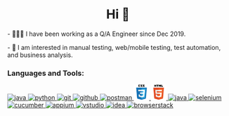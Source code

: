 <h1 align="center">Hi 👋</h1>
<p>- 👩🏻‍💻 I have been working as a Q/A Engineer since Dec 2019.</p>
<p>- 👀 I am interested in manual testing, web/mobile testing, test automation, and business analysis.</p>
<h3 align="left">Languages and Tools:</h3>
<p align="left">
    <a href="https://www.java.com/" target="_blank"> 
        <img src="https://encrypted-tbn0.gstatic.com/images?q=tbn:ANd9GcSZVaiVU3MbzG8_S4_5X00jN_VrzXadBo3T2tEHbO_eNjhIhk4SiGhc7dY&usqp=CAE&s" alt="java" height="30"> </a>
    <a href="https://www.python.org/" target="_blank"> 
        <img src="https://s3.dualstack.us-east-2.amazonaws.com/pythondotorg-assets/media/community/logos/python-logo-only.png" alt="python" height="30"> </a>
    <a href="https://git-scm.com/" target="_blank"> 
        <img src="https://img.icons8.com/color/48/000000/git.png" alt="git" width="35" height="35" /> </a>
    <a href="https://github.com/" target="_blank"> 
        <img src="https://www.svgrepo.com/show/217753/github.svg" alt="github" width="30" height="30" /> </a>
    <a href="https://www.postman.com/" target="_blank"> 
        <img src="https://voyager.postman.com/logo/postman-logo-icon-orange.svg" alt="postman" width="30" height="30" /> </a>
    <a href="https://www.w3schools.com/css/" target="_blank"> 
        <img src="https://raw.githubusercontent.com/devicons/devicon/master/icons/css3/css3-original-wordmark.svg" alt="css3" width="35" height="35"> </a>
    <a href="https://www.w3schools.com/html/" target="_blank"> 
        <img src="https://raw.githubusercontent.com/devicons/devicon/master/icons/html5/html5-original-wordmark.svg" alt="html5" width="35" height="35"> </a>
    <a href="https://www.w3schools.com/java/" target="_blank"> 
        <img src="https://img.icons8.com/color/48/000000/java-coffee-cup-logo--v2.png" alt="java" width="35" height="35" /> </a>
    <a href="https://www.selenium.dev/" target="_blank"> 
        <img src="https://upload.wikimedia.org/wikipedia/commons/d/d5/Selenium_Logo.png" alt="selenium" width="30" height="30"> </a>
    <a href="https://cucumber.io/" target="_blank"> 
        <img src="https://cucumber.io/img/logo.svg" alt="cucumber" width="30" height="30"> </a>
    <a href="https://appium.io/" target="_blank"> 
        <img src="https://appium.io/docs/en/latest/assets/images/appium-logo-white.png" alt="appium" width="30" height="30"> </a>
    <a href="https://visualstudio.microsoft.com/tr/" target="_blank"> 
        <img src="https://upload.wikimedia.org/wikipedia/commons/thumb/5/59/Visual_Studio_Icon_2019.svg/1200px-Visual_Studio_Icon_2019.svg.png" alt="vstudio" width="30" height="30"> </a>
    <a href="https://www.jetbrains.com/idea/" target="_blank"> 
        <img src="https://cdn.freebiesupply.com/logos/large/2x/intellij-idea-1-logo-png-transparent.png" alt="idea" width="30" height="30"> </a>
    <a href="https://www.browserstack.com/" target="_blank"> 
        <img src="https://browserstack.wpenginepowered.com/wp-content/themes/browserstack/img/bstack-logo.svg" alt="browserstack" height="30"> </a>

</p>
